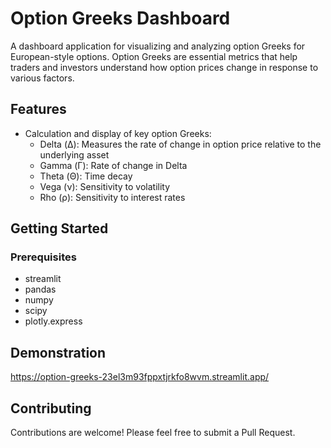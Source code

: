 # Option Greeks Dashboard

A dashboard application for visualizing and analyzing option Greeks for European-style options. Option Greeks are essential metrics that help traders and investors understand how option prices change in response to various factors.

## Features

- Calculation and display of key option Greeks:
  - Delta (Δ): Measures the rate of change in option price relative to the underlying asset
  - Gamma (Γ): Rate of change in Delta
  - Theta (Θ): Time decay
  - Vega (ν): Sensitivity to volatility
  - Rho (ρ): Sensitivity to interest rates

## Getting Started

### Prerequisites

- streamlit
- pandas
- numpy 
- scipy
- plotly.express

## Demonstration

<https://option-greeks-23el3m93fppxtjrkfo8wvm.streamlit.app/>

## Contributing

Contributions are welcome! Please feel free to submit a Pull Request.